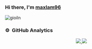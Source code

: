 ### Hi there, I'm [maxlam96][website]

<img  align="center" alt="gioiln" src="https://habrastorage.org/r/w1560/getpro/habr/upload_files/096/60e/7d4/09660e7d4a033801daf8404f71d9276f.png"/>

### ⚙️ &nbsp;GitHub Analytics
<p align="center">
    <a href="https://github.com/maxlam96">
        <img  src="https://github-readme-stats-eight-theta.vercel.app/api?username=lamngocgioi&show_icons=true&theme=algolia&include_all_commits=true&count_private=true"/>
        <img  src="https://github-readme-stats-eight-theta.vercel.app/api/top-langs/?username=maxlam96&layout=compact&langs_count=8&theme=algolia"/>
    </a>
</p>

[website]: [https://github.io/maxlam96/maxlam96](https://github.com/maxlam96/maxlam96)https://github.com/maxlam96/maxlam96
